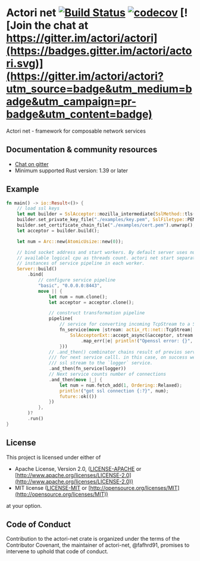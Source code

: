 # Actori net [![Build Status](https://travis-ci.org/actori/actori-net.svg?branch=master)](https://travis-ci.org/actori/actori-net) [![codecov](https://codecov.io/gh/actori/actori-net/branch/master/graph/badge.svg)](https://codecov.io/gh/actori/actori-net) [![Join the chat at https://gitter.im/actori/actori](https://badges.gitter.im/actori/actori.svg)](https://gitter.im/actori/actori?utm_source=badge&utm_medium=badge&utm_campaign=pr-badge&utm_content=badge)

Actori net - framework for composable network services

## Documentation & community resources

* [Chat on gitter](https://gitter.im/actori/actori)
* Minimum supported Rust version: 1.39 or later

## Example

```rust
fn main() -> io::Result<()> {
    // load ssl keys
    let mut builder = SslAcceptor::mozilla_intermediate(SslMethod::tls()).unwrap();
    builder.set_private_key_file("./examples/key.pem", SslFiletype::PEM).unwrap();
    builder.set_certificate_chain_file("./examples/cert.pem").unwrap();
    let acceptor = builder.build();

    let num = Arc::new(AtomicUsize::new(0));

    // bind socket address and start workers. By default server uses number of
    // available logical cpu as threads count. actori net start separate
    // instances of service pipeline in each worker.
    Server::build()
        .bind(
            // configure service pipeline
            "basic", "0.0.0.0:8443",
            move || {
                let num = num.clone();
                let acceptor = acceptor.clone();

                // construct transformation pipeline
                pipeline(
                    // service for converting incoming TcpStream to a SslStream<TcpStream>
                    fn_service(move |stream: actix_rt::net::TcpStream| async move {
                        SslAcceptorExt::accept_async(&acceptor, stream.into_parts().0).await
                            .map_err(|e| println!("Openssl error: {}", e))
                    }))
                // .and_then() combinator chains result of previos service call to argument
                /// for next service calll. in this case, on success we chain
                /// ssl stream to the `logger` service.
                .and_then(fn_service(logger))
                // Next service counts number of connections
                .and_then(move |_| {
                    let num = num.fetch_add(1, Ordering::Relaxed);
                    println!("got ssl connection {:?}", num);
                    future::ok(())
                })
            },
        )?
        .run()
}
```

## License

This project is licensed under either of

* Apache License, Version 2.0, ([LICENSE-APACHE](LICENSE-APACHE) or [http://www.apache.org/licenses/LICENSE-2.0](http://www.apache.org/licenses/LICENSE-2.0))
* MIT license ([LICENSE-MIT](LICENSE-MIT) or [http://opensource.org/licenses/MIT](http://opensource.org/licenses/MIT))

at your option.

## Code of Conduct

Contribution to the actori-net crate is organized under the terms of the
Contributor Covenant, the maintainer of actori-net, @fafhrd91, promises to
intervene to uphold that code of conduct.

